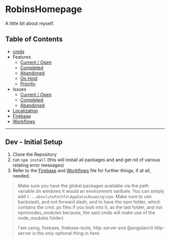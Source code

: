 # RobinsHomepage

 A little bit about myself.

## Table of Contents

- [cmds](docs/cmds.md)
- Features
  - [Current / Open](docs/features.md)
  - [Completed](docs/features-completed.md)
  - [Abandoned](docs/features-abandoned.md)
  - [On Hold](docs/features-on-hold.md)
  - [Priority](docs/features-priority.md)
- Issues
  - [Current / Open](docs/issues.md)
  - [Completed](docs/issues-completed.md)
  - [Abandoned](docs/issues-abandoned.md)
- [Localization](docs/localization.md)
- [Firebase](docs/firebase.md)
- [Workflows](docs/workflows.md)

---

## Dev - Initial Setup

1. Clone the Repository
2. run `npm install` (this will install all packages and and get rid of various relating error messages)
3. Refer to the [Firebase](docs/firebase.md) and [Workflows](docs/workflows.md) file for further things, if at all, needed.

> Make sure you have the global packages available via the path variable
(in windows it would an environment varibale.
You can simply add `C...absolutePathTo\AppData\Roaming\npm`.
Make sure to use backslash, and not forward slash, and to have the npm folder,
which contains the cmd .ps files if you look into it, as the last folder,
and not npm\nodes_modules because, the said cmds will make use of the node_modules folder)  
>
> I'am using, firebase, firebase-tools, http-server and @angular/cli
http-server is the only optional thing in here.

